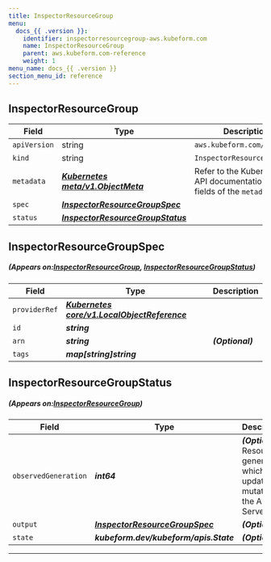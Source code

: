 ```yaml
---
title: InspectorResourceGroup
menu:
  docs_{{ .version }}:
    identifier: inspectorresourcegroup-aws.kubeform.com
    name: InspectorResourceGroup
    parent: aws.kubeform.com-reference
    weight: 1
menu_name: docs_{{ .version }}
section_menu_id: reference
---
```


## InspectorResourceGroup
| Field | Type | Description |
| ------ | ----- | ----------- |
| `apiVersion` | string | `aws.kubeform.com/v1alpha1` |
|    `kind` | string | `InspectorResourceGroup` |
| `metadata` | ***[Kubernetes meta/v1.ObjectMeta](https://kubernetes.io/docs/reference/generated/kubernetes-api/v1.13/#objectmeta-v1-meta)***|Refer to the Kubernetes API documentation for the fields of the `metadata` field.|
| `spec` | ***[InspectorResourceGroupSpec](#InspectorResourceGroupSpec)***||
| `status` | ***[InspectorResourceGroupStatus](#InspectorResourceGroupStatus)***||
## InspectorResourceGroupSpec
##### (Appears on:[InspectorResourceGroup](#InspectorResourceGroup), [InspectorResourceGroupStatus](#InspectorResourceGroupStatus))
| Field | Type | Description |
| ------ | ----- | ----------- |
| `providerRef` | ***[Kubernetes core/v1.LocalObjectReference](https://kubernetes.io/docs/reference/generated/kubernetes-api/v1.13/#localobjectreference-v1-core)***||
| `id` | ***string***||
| `arn` | ***string***| ***(Optional)*** |
| `tags` | ***map[string]string***||
## InspectorResourceGroupStatus
##### (Appears on:[InspectorResourceGroup](#InspectorResourceGroup))
| Field | Type | Description |
| ------ | ----- | ----------- |
| `observedGeneration` | ***int64***| ***(Optional)*** Resource generation, which is updated on mutation by the API Server.|
| `output` | ***[InspectorResourceGroupSpec](#InspectorResourceGroupSpec)***| ***(Optional)*** |
| `state` | ***kubeform.dev/kubeform/apis.State***| ***(Optional)*** |
---
